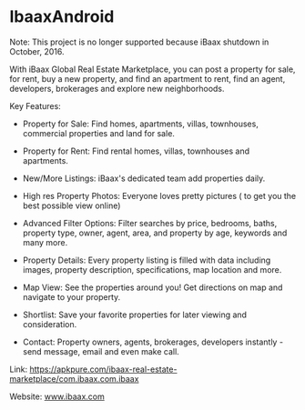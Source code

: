 # IbaaxAndroid

Note: This project is no longer supported because iBaax shutdown in October, 2016.

With iBaax Global Real Estate Marketplace, you can post a property for sale, for rent, buy a new property, and find an apartment to rent, find an agent, developers, brokerages and explore new neighborhoods.

Key Features:

- Property for Sale: Find homes, apartments, villas, townhouses, commercial properties and land for sale.

- Property for Rent: Find rental homes, villas, townhouses and apartments.

- New/More Listings: iBaax's dedicated team add properties daily.

- High res Property Photos: Everyone loves pretty pictures ( to get you the best possible view online)

- Advanced Filter Options: Filter searches by price, bedrooms, baths, property type, owner, agent, area, and property by age, keywords and many more.

- Property Details: Every property listing is filled with data including images, property description, specifications, map location and more.

- Map View: See the properties around you! Get directions on map and navigate to your property.

- Shortlist: Save your favorite properties for later viewing and consideration.

- Contact: Property owners, agents, brokerages, developers instantly - send message, email and even make call.

Link: https://apkpure.com/ibaax-real-estate-marketplace/com.ibaax.com.ibaax

Website: www.ibaax.com
